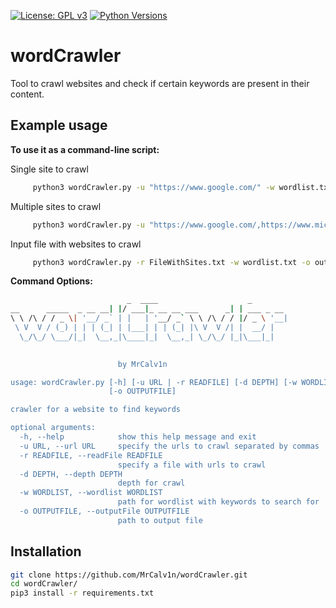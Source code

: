 [![License: GPL v3](https://img.shields.io/badge/License-GPLv3-blue.svg)](https://www.gnu.org/licenses/gpl-3.0)
[![Python Versions](https://img.shields.io/pypi/pyversions/yt2mp3.svg)](https://pypi.python.org/pypi/yt2mp3/)


wordCrawler
=============

Tool to crawl websites and check if certain keywords are present in their content.

Example usage
-----

**To use it as a command-line script:**

Single site to crawl
```bash
     python3 wordCrawler.py -u "https://www.google.com/" -w wordlist.txt -o outputfile.txt
```     
Multiple sites to crawl
```bash
     python3 wordCrawler.py -u "https://www.google.com/,https://www.microsoft.com/" -w wordlist.txt -o outputfile.txt
```
Input file with websites to crawl
```bash
     python3 wordCrawler.py -r FileWithSites.txt -w wordlist.txt -o outputfile.txt
```

**Command Options:**

```bash 
                          _  ____                    _           
__      _____  _ __ __| |/ ___|_ __ __ ___      _| | ___ _ __ 
\ \ /\ / / _ \| '__/ _` | |   | '__/ _` \ \ /\ / / |/ _ \ '__|
 \ V  V / (_) | | | (_| | |___| | | (_| |\ V  V /| |  __/ |   
  \_/\_/ \___/|_|  \__,_|\____|_|  \__,_| \_/\_/ |_|\___|_|   
                                                              

						by MrCalv1n

usage: wordCrawler.py [-h] [-u URL | -r READFILE] [-d DEPTH] [-w WORDLIST]
                      [-o OUTPUTFILE]

crawler for a website to find keywords

optional arguments:
  -h, --help            show this help message and exit
  -u URL, --url URL     specify the urls to crawl separated by commas
  -r READFILE, --readFile READFILE
                        specify a file with urls to crawl
  -d DEPTH, --depth DEPTH
                        depth for crawl
  -w WORDLIST, --wordlist WORDLIST
                        path for wordlist with keywords to search for
  -o OUTPUTFILE, --outputFile OUTPUTFILE
                        path to output file

```

Installation
------------
```bash
git clone https://github.com/MrCalv1n/wordCrawler.git
cd wordCrawler/
pip3 install -r requirements.txt
```
